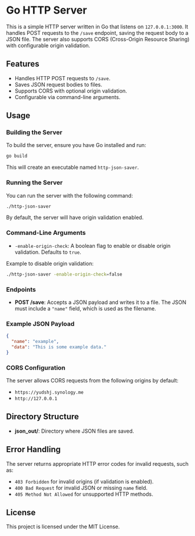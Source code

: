 # Go HTTP Server

This is a simple HTTP server written in Go that listens on `127.0.0.1:3000`. It handles POST requests to the `/save` endpoint, saving the request body to a JSON file. The server also supports CORS (Cross-Origin Resource Sharing) with configurable origin validation.

## Features

- Handles HTTP POST requests to `/save`.
- Saves JSON request bodies to files.
- Supports CORS with optional origin validation.
- Configurable via command-line arguments.

## Usage

### Building the Server

To build the server, ensure you have Go installed and run:

```bash
go build
```

This will create an executable named `http-json-saver`.

### Running the Server

You can run the server with the following command:

```bash
./http-json-saver
```

By default, the server will have origin validation enabled.

### Command-Line Arguments

- `-enable-origin-check`: A boolean flag to enable or disable origin validation. Defaults to `true`.

Example to disable origin validation:

```bash
./http-json-saver -enable-origin-check=false
```

### Endpoints

- **POST /save**: Accepts a JSON payload and writes it to a file. The JSON must include a `"name"` field, which is used as the filename.

### Example JSON Payload

```json
{
  "name": "example",
  "data": "This is some example data."
}
```

### CORS Configuration

The server allows CORS requests from the following origins by default:

- `https://yudshj.synology.me`
- `http://127.0.0.1`

## Directory Structure

- **json_out/**: Directory where JSON files are saved.

## Error Handling

The server returns appropriate HTTP error codes for invalid requests, such as:

- `403 Forbidden` for invalid origins (if validation is enabled).
- `400 Bad Request` for invalid JSON or missing `name` field.
- `405 Method Not Allowed` for unsupported HTTP methods.

## License

This project is licensed under the MIT License.
